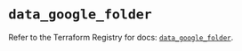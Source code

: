 # `data_google_folder`

Refer to the Terraform Registry for docs: [`data_google_folder`](https://registry.terraform.io/providers/hashicorp/google-beta/5.42.0/docs/data-sources/google_folder).

